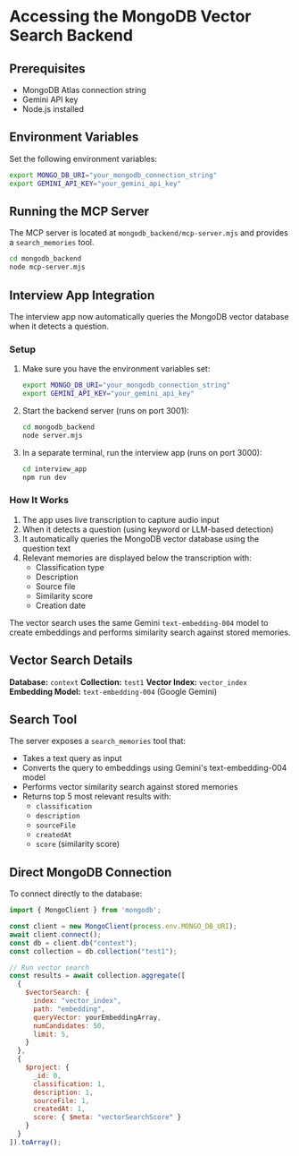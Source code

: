 # Accessing the MongoDB Vector Search Backend

## Prerequisites

- MongoDB Atlas connection string
- Gemini API key
- Node.js installed

## Environment Variables

Set the following environment variables:

```bash
export MONGO_DB_URI="your_mongodb_connection_string"
export GEMINI_API_KEY="your_gemini_api_key"
```

## Running the MCP Server

The MCP server is located at `mongodb_backend/mcp-server.mjs` and provides a `search_memories` tool.

```bash
cd mongodb_backend
node mcp-server.mjs
```

## Interview App Integration

The interview app now automatically queries the MongoDB vector database when it detects a question.

### Setup

1. Make sure you have the environment variables set:
   ```bash
   export MONGO_DB_URI="your_mongodb_connection_string"
   export GEMINI_API_KEY="your_gemini_api_key"
   ```

2. Start the backend server (runs on port 3001):
   ```bash
   cd mongodb_backend
   node server.mjs
   ```

3. In a separate terminal, run the interview app (runs on port 3000):
   ```bash
   cd interview_app
   npm run dev
   ```

### How It Works

1. The app uses live transcription to capture audio input
2. When it detects a question (using keyword or LLM-based detection)
3. It automatically queries the MongoDB vector database using the question text
4. Relevant memories are displayed below the transcription with:
   - Classification type
   - Description
   - Source file
   - Similarity score
   - Creation date

The vector search uses the same Gemini `text-embedding-004` model to create embeddings and performs similarity search against stored memories.

## Vector Search Details

**Database:** `context`
**Collection:** `test1`
**Vector Index:** `vector_index`
**Embedding Model:** `text-embedding-004` (Google Gemini)

## Search Tool

The server exposes a `search_memories` tool that:
- Takes a text query as input
- Converts the query to embeddings using Gemini's text-embedding-004 model
- Performs vector similarity search against stored memories
- Returns top 5 most relevant results with:
  - `classification`
  - `description`
  - `sourceFile`
  - `createdAt`
  - `score` (similarity score)

## Direct MongoDB Connection

To connect directly to the database:

```javascript
import { MongoClient } from 'mongodb';

const client = new MongoClient(process.env.MONGO_DB_URI);
await client.connect();
const db = client.db("context");
const collection = db.collection("test1");

// Run vector search
const results = await collection.aggregate([
  {
    $vectorSearch: {
      index: "vector_index",
      path: "embedding",
      queryVector: yourEmbeddingArray,
      numCandidates: 50,
      limit: 5,
    }
  },
  {
    $project: {
      _id: 0,
      classification: 1,
      description: 1,
      sourceFile: 1,
      createdAt: 1,
      score: { $meta: "vectorSearchScore" }
    }
  }
]).toArray();
```
